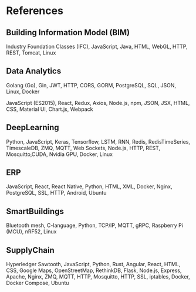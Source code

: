 # References

## Building Information Model (BIM)

Industry Foundation Classes (IFC), JavaScript, Java, HTML, WebGL, HTTP, REST, Tomcat, Linux

## Data Analytics

Golang (Go), Gin, JWT, HTTP, CORS, GORM, PostgreSQL, SQL, JSON, Linux, Docker

JavaScript (ES2015), React, Redux, Axios, Node.js, npm, JSON, JSX, HTML, CSS, Material UI, Chart.js, Webpack

## DeepLearning

Python, JavaScript, Keras, Tensorflow, LSTM, RNN, Redis, RedisTimeSeries, TimescaleDB, ZMQ, MQTT, Web Sockets, Node.js, HTTP, REST, Mosquitto,CUDA, Nvidia GPU, Docker, Linux

## ERP

JavaScript, React, React Native, Python, HTML, XML, Docker, Nginx, PostgreSQL, SSL, HTTP, Android, Ubuntu

## SmartBuildings

Bluetooth mesh, C-language, Python, TCP/IP, MQTT, gRPC, Raspberry Pi (MCU), nRF52, Linux

## SupplyChain

Hyperledger Sawtooth, JavaScript, Python, Rust, Angular, React, HTML, CSS, Google Maps, OpenStreetMap, RethinkDB, Flask, Node.js, Express, Apache, Nginx, ZMQ, MQTT, HTTP, Mosquitto, HTTP, SSL, iptables, Docker, Docker Compose, Ubuntu

